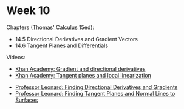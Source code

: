 # Week 10

Chapters ([Thomas' Calculus 15ed](https://annas-archive.org/md5/ca33a08bbe2ed2ef4769d8ff9fbdde41)):
- 14.5 Directional Derivatives and Gradient Vectors
- 14.6 Tangent Planes and Differentials

Videos:
- [Khan Academy: Gradient and directional derivatives](https://www.khanacademy.org/math/multivariable-calculus/multivariable-derivatives/gradient-and-directional-derivatives/v/gradient)
- [Khan Academy: Tangent planes and local linearization](https://www.khanacademy.org/math/multivariable-calculus/applications-of-multivariable-derivatives/tangent-planes-and-local-linearization/v/what-is-a-tangent-plane)
<!---->
- [Professor Leonard: Finding Directional Derivatives and Gradients](https://www.youtube.com/watch?v=tDPp5uWSIiU&list=PLDesaqWTN6ESk16YRmzuJ8f6-rnuy0Ry7)
- [Professor Leonard: Finding Tangent Planes and Normal Lines to Surfaces](https://www.youtube.com/watch?v=yLbqHfuWsr8&list=PLDesaqWTN6ESk16YRmzuJ8f6-rnuy0Ry7)